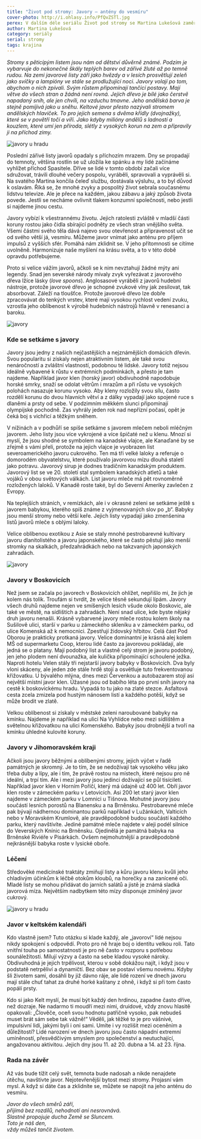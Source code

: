 ```yaml
---
title: "Život pod stromy: Javory – antény do vesmíru"
cover-photo: http://i.ohlasy.info/PfQvZSTl.jpg
perex: V dalším déle seriálu Život pod stromy se Martina Lukešová zaměřila na javory. Těch není v Boskovicích vůbec málo, text doprovázejí podzimní fotografie některých z nich.
author: Martina Lukešová
category: seriály
serial: stromy
tags: krajina
---
```


*Stromy s pěticípým listem jsou nám od dětství důvěrně známé. Podzim je vybarvuje do nekonečné škály teplých barev od zářivé žluté až po temně rudou. Na zemi javorové listy září jako hvězdy a v lesích prosvětlují zeleň jako svíčky a lampióny ve stále se prodlužující noci. Javory volají po tom, abychom o nich zpívali. Svým růstem připomínají tančící postavy. Mají větve do všech stran a žádná není rovná. Jejich dřevo je bílé jako čerstvě napadaný sníh, ale jen chvíli, na vzduchu tmavne. Jeho andělská barva je stejně pomíjivá jako u sněhu. Keltové javor přesto nazývali stromem andělských hlaviček. To pro jejich semena s dvěma křídly (dvojnažky), které se v povětří točí a víří. Jako kdyby milióny andělů s ladností a kouzlem, které umí jen příroda, slétly z vysokých korun na zem a připravily ji na příchod zimy.*

<img src="http://i.ohlasy.info/PfQvZST.jpg" alt="javory u hradu" class="img-responsive img-popup" data-author="Martina Lukešová">

Poslední zářivé listy javorů opadaly s příchozím mrazem. Dny se propadají do temnoty, většina rostlin se už uložila ke spánku a my lidé začínáme vyhlížet příchod Spasitele. Dříve se lidé v tomto období začali více sdružovat, trávili dlouhé večery pospolu, vyráběli, spravovali a vyprávěli si. Na svatého Martina končila čeleď službu, dostávala výsluhu, a to byl důvod k oslavám. Říká se, že mnohé zvyky a pospolitý život sebrala současnému lidstvu televize. Ale je přece na každém, jakou zábavu a jaký způsob života povede. Jestli se necháme ovlivnit tlakem konzumní společnosti, nebo jestli si najdeme jinou cestu.

Javory vybízí k všestrannému životu. Jejich ratolesti zvláště v mladší části koruny rostou jako čidla sbírající podněty ze všech stran vnějšího světa. Všemi částmi svého těla dává najevo svou otevřenost a připravenost učit se od svého větší já, vesmíru. Můžeme javor vnímat jako anténu pro příjem impulsů z vyšších sfér. Pomáhá nám zklidnit se. V jeho přítomnosti se cítíme uvolněně. Harmonizuje naše myšlení na krásu světa, a to v této době opravdu potřebujeme.

Proto si velice vážím javorů, ačkoli se k nim nevztahují žádné mýty ani legendy. Snad jen severské národy mívaly zvyk vyřezávat z javorového dřeva lžíce lásky (*love spoons*). Anglosasové vyráběli z javorů hudební nástroje, protože javorové dřevo je schopné zvukové vlny jak zesilovat, tak absorbovat. Záleží na tloušťce. Protože javorové dřevo lze dobře zpracovávat do tenkých vrstev, které mají vysokou rychlost vedení zvuku, vzrostla jeho oblíbenost k výrobě hudebních nástrojů hlavně v renesanci a baroku.

<img src="http://i.ohlasy.info/UB5c2m1.jpg" alt="javory" class="img-responsive img-popup" data-author="Martina Lukešová">

### Kde se setkáme s javory

Javory jsou jedny z našich nejčastějších a nejznámějších domácích dřevin. Svou popularitu si získaly nejen atraktivním listem, ale také svou nenáročností a zvláštní vlastností, podobnou té lidské. Javory totiž nejsou ideálně vybavené k růstu v extrémních podmínkách, a přesto je tam najdeme. Například javor klen (horský javor) obdivuhodně napodobuje horské smrky, snaží se odolat větrům i mrazům a při růstu ve vysokých polohách nasazuje korunu vysoko. Aby kleny rozložily svou sílu, často rozdělí korunu do dvou hlavních větví a z dálky vypadají jako spojené ruce s dlaněmi a prsty od sebe. V podzimním měkkém slunci připomínají olympijské pochodně. Zas vyhrály jeden rok nad nepřízní počasí, opět je čeká boj s vichřicí a těžkým sněhem.

V nížinách a v podhůří se spíše setkáme s javorem mlečem neboli mléčným javorem. Jeho listy jsou více vykrojené a více špičaté než u klenu. Mnozí si myslí, že jsou shodné se symbolem na kanadské vlajce, ale Kanaďané by se zřejmě s vámi přeli, protože na jejich vlajce je vyobrazen list severoamerického javoru cukrového. Ten má tři velké laloky a referuje o domorodém obyvatelstvu, které používalo javorovou mízu dlouhá staletí jako potravu. Javorový sirup je dodnes tradičním kanadským produktem. Javorový list se ve 20. století stal symbolem kanadských atletů a také vojáků v obou světových válkách. List javoru mleče má pět rovnoměrně rozložených laloků. V Kanadě roste také, byl do Severní Ameriky zavlečen z Evropy.

Na teplejších stráních, v remízkách, ale i v okrasné zeleni se setkáme ještě s javorem babykou, kterého spíš známe z vyjmenovaných slov po „b“. Babyky jsou menší stromy nebo větší keře. Jejich listy vypadají jako zmenšenina listů javorů mleče s oblými laloky.

Velice oblíbenou exotikou z Asie se staly mnohé pestrobarevné kultivary javoru dlanitolistého a javoru japonského, které se často pěstují jako menší stromky na skalkách, předzahrádkách nebo na takzvaných japonských zahradách.

<img src="http://i.ohlasy.info/4nBrR7D.jpg" alt="javory" class="img-responsive img-popup" data-author="Martina Lukešová">

### Javory v Boskovicích

Než jsem se začala po javorech v Boskovicích ohlížet, nepřišlo mi, že jich je kolem nás tolik. Troufám si tvrdit, že velice těsně sekundují lípám. Javory všech druhů najdeme nejen ve smíšených lesích všude okolo Boskovic, ale také ve městě, na sídlištích a zahradách. Není snad ulice, kde byste nějaký druh javoru nenašli. Krásně vybarvené javory mleče rostou kolem školy na Sušilově ulici, starší v parku u zámeckého skleníku a v zámeckém parku, od ulice Komenská až k nemocnici. Zpestřují židovský hřbitov. Celá část Pod Oborou je prakticky protkaná javory. Velice dominantní je krásná alej kolem MŠ od supermarketu Coop, kterou lidé často za javorovou pokládají, ale jedná se o platany. Mají podobný list a vlastně celý strom je javoru podobný, jen jeho plodem není dvounažka, ale kulička připomínající schoulené ježka. Naproti hotelu Velen stály tři nejstarší javory babyky v Boskovicích. Dva byly vloni skáceny, ale jeden zde stále hrdě stojí a osvětluje tuto frekventovanou křižovatku. U bývalého mlýna, dnes mezi Červenkou a autobazarem stojí asi největší místní javor klen. Úžasné jsou od babího léta po první sníh javory na cestě k boskovickému hradu. Vypadá to tu jako na zlaté stezce. Asfaltová cesta zcela zmizela pod hustým nánosem listí a každého potěší, když se může brodit ve zlatě. 

Velkou oblíbenost si získaly v městské zeleni naroubované babyky na kmínku. Najdeme je například na ulici Na Vyhlídce nebo mezi sídlištěm a světelnou křižovatkou na ulici Komenského. Babyky jsou drobnější a tvoří na kmínku úhledné kulovité koruny. 

### Javory v Jihomoravském kraji

Ačkoli jsou javory běžnými a oblíbenými stromy, jejich výčet v řadě památných je skromný. Je to tím, že se nedožívají tak vysokého věku jako třeba duby a lípy, ale i tím, že právě rostou na místech, které nejsou pro ně ideální, a trpí tím. Ale i mezi javory jsou jedinci dožívající se půl tisíciletí. Například javor klen v Horním Poříčí, který má údajně už 400 let. Obří javor klen roste v zámeckém parku v Letovicích. Asi 200 let starý javor klen najdeme v zámeckém parku v Lomnici u Tišnova. Mohutné javory jsou součástí lesních porostů na Blanensku a na Brněnsku. Pestrobarevné mleče pak bývají nádhernou dominantou parků například v Lužánkách, Valticích nebo v Moravském Krumlově, ale pravděpodobně budou součástí každého parku, který navštívíte. Jediné památné mleče najdete v aleji podél silnice do Veverských Knínic na Brněnsku. Ojedinělá je památná babyka na Brněnské Riviéře v Pisárkách. Ovšem nejmohutnější a pravděpodobně nejkrásnější babyka roste v lysické oboře. 

### Léčení

Středověké medicínské traktáty zmiňují listy a kůru javoru klenu kvůli jeho chladivým účinkům k léčbě otokům kloubů, na horečky a na zanícené oči. Mladé listy se mohou přidávat do jarních salátů a jistě je známá sladká javorová míza. Největším nadbytkem této mízy disponuje zmíněný javor cukrový.

<img src="http://i.ohlasy.info/WSWuRzi.jpg" alt="javory u hradu" class="img-responsive img-popup" data-author="Martina Lukešová">

### Javor v keltském kalendáři

Kdo vlastně jsem? Tuto otázku si klade každý, ale „javoroví“ lidé nejsou nikdy spokojení s odpovědí. Proto pro ně hraje boj o identitu velkou roli. Tato vnitřní touha po samostatnosti je pro ně často v rozporu s potřebou sounáležitosti. Milují výzvy a často na sebe kladou vysoké nároky. Obdivuhodná je jejich trpělivost, kterou v sobě dokážou najít, i když jsou v podstatě netrpěliví a dynamičtí. Bez obav se postaví všemu novému. Kdyby šli životem sami, dosáhli by již dávno ráje, ale lidé rození ve dnech javoru mají stále chuť tahat za druhé horké kaštany z ohně, i když si při tom často popálí prsty.

Kdo si jako Kelt myslí, že musí být každý den hrdinou, zapadne často dříve, než dozraje. Ne nadarmo ti moudří mezi nimi, druidové, vždy znovu hlasitě opakovali: „Člověče, oceň svou hodnotu patřičně vysoko, pak nebudeš muset brát sám sebe tak vážně!“ Věděli, jak těžké to je pro vášnivé, impulsivní lidi, jakými byli i oni sami. Umíte i vy rozlišit mezi oceněním a důležitostí? Lidé narození ve dnech javoru jsou často nápadní extremní umíněností, přesvědčivým smyslem pro společenství a neutuchající, angažovanou aktivitou. Jejich dny jsou 11. až 20. dubna a 14. až 23. října.

### Rada na závěr

Až vás bude tížit celý svět, temnota bude nadosah a nikde nenajdete útěchu, navštivte javor. Nejotevřenější bytost mezi stromy. Projasní vám mysl. A když si dáte čas a zklidníte se, můžete se napojit na jeho anténu do vesmíru. 

*Javor do všech směrů září,  
přijímá bez rozdílů, nehodnotí ani nesrovnává.  
Slastně propojuje ducha Země se Sluncem.  
Toto je náš den,  
vždy můžeš tančit životem.*

